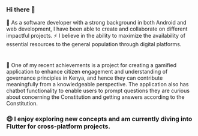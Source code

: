 ### Hi there 👋

<!--
**HenrietteDaughtyOloo/HenrietteDaughtyOloo** is a ✨ _special_ ✨ repository because its `README.md` (this file) appears on your GitHub profile.

Here are some ideas to get you started: -->

 🌱 As a software developer with a strong background in both Android and web development, I have been able to create and collaborate on different impactful projects. 
 ⚡ I believe in the ability to maximize the availability of essential resources to the general population through digital platforms.
#
🔭 One of my recent achievements is a project for creating a gamified application to enhance citizen engagement and understanding of governance principles in Kenya, and hence they can contribute meaningfully from a knowledgeable perspective. The application also has chatbot functionality to enable users to prompt questions they are curious about concerning the Constitution and getting answers according to the Constitution. 

### 😄 I enjoy exploring new concepts and am currently diving into Flutter for cross-platform projects.


